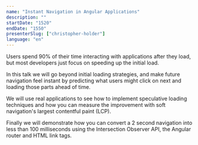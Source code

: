 ```yaml
---
name: "Instant Navigation in Angular Applications"
description: ""
startDate: "1520"
endDate: "1550"
presenterSlug: ["christopher-holder"]
language: "en"
---
```


Users spend 90% of their time interacting with applications after they load, but most developers just focus on speeding up the initial load.

In this talk we will go beyond initial loading strategies, and make future navigation feel instant by predicting what users might click on next and loading those parts ahead of time.

We will use real applications to see how to implement speculative loading techniques and how you can measure the improvement with soft navigation's largest contentful paint (LCP).

Finally we will demonstrate how you can convert a 2 second navigation into less than 100 milliseconds using the Intersection Observer API, the Angular router and HTML link tags.

